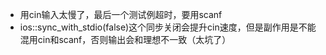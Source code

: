 - 用cin输入太慢了，最后一个测试例超时，要用scanf
- ios::sync_with_stdio(false)这个同步关闭会提升cin速度，但是副作用是不能混用cin和scanf，否则输出会和理想不一致（太坑了）
